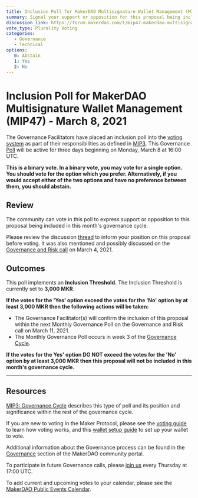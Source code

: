 ```yaml
---
title: Inclusion Poll for MakerDAO Multisignature Wallet Management (MIP47) - March 8, 2021
summary: Signal your support or opposition for this proposal being included in this month's governance cycle. 
discussion_link: https://forum.makerdao.com/t/mip47-makerdao-multisignature-wallet-management/6338
vote_type: Plurality Voting
categories:
   - Governance
   - Technical
options:
   0: Abstain
   1: Yes
   2: No
---
```

# Inclusion Poll for MakerDAO Multisignature Wallet Management (MIP47) - March 8, 2021

The Governance Facilitators have placed an inclusion poll into the [voting system](https://vote.makerdao.com/polling) as part of their responsibilities as defined in [MIP3](https://github.com/makerdao/mips/blob/master/MIP3/mip3.md). This Governance [Poll](https://community-development.makerdao.com/en/learn/governance/on-chain-gov) will be active for three days beginning on Monday, March 8 at 16:00 UTC.

**This is a binary vote. In a binary vote, you may vote for a single option. You should vote for the option which you prefer. Alternatively, if you would accept either of the two options and have no preference between them, you should abstain.**

## Review

The community can vote in this poll to express support or opposition to this proposal being included in this month's governance cycle.

Please review the discussion [thread](https://forum.makerdao.com/t/mip47-makerdao-multisignature-wallet-management/6338) to inform your position on this proposal before voting. It was also mentioned and possibly discussed on the [Governance and Risk call](https://forum.makerdao.com/t/agenda-discussion-scientific-governance-and-risk-131-thursday-march-4-17-00-utc/6737) on March 4, 2021.

## Outcomes

This poll implements an **Inclusion Threshold.** The Inclusion Threshold is currently set to **3,000 MKR**.

**If the votes for the 'Yes' option exceed the votes for the 'No' option by at least 3,000 MKR then the following actions will be taken:**
* The Governance Facilitator(s) will confirm the inclusion of this proposal within the next Monthly Governance Poll on the Governance and Risk call on March 11, 2021. 
* The Monthly Governance Poll occurs in week 3 of the [Governance Cycle](https://github.com/makerdao/mips/blob/master/MIP3/mip3.md).

**If the votes for the Yes' option DO NOT exceed the votes for the 'No' option by at least 3,000 MKR then this proposal will not be included in this month's governance cycle.**

---

## Resources

[MIP3: Governance Cycle](https://github.com/makerdao/mips/blob/master/MIP3/mip3.md) describes this type of poll and its position and significance within the rest of the governance cycle.

If you are new to voting in the Maker Protocol, please see the [voting guide](https://community-development.makerdao.com/en/learn/governance/how-voting-works/) to learn how voting works, and this [wallet setup guide](https://community-development.makerdao.com/en/learn/governance/voting-setup/) to set up your wallet to vote.

Additional information about the Governance process can be found in the [Governance](https://community-development.makerdao.com/en/learn/governance) section of the MakerDAO community portal.

To participate in future Governance calls, please [join us](https://github.com/makerdao/community/tree/master/governance/governance-and-risk-meetings) every Thursday at 17:00 UTC.

To add current and upcoming votes to your calendar, please see the [MakerDAO Public Events Calendar](https://calendar.google.com/calendar/embed?src=makerdao.com_3efhm2ghipksegl009ktniomdk%40group.calendar.google.com&ctz=UTC&mode=week&showCalendars=0&showPrint=0).
